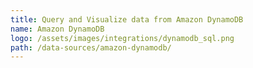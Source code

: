 ```yaml
---
title: Query and Visualize data from Amazon DynamoDB
name: Amazon DynamoDB
logo: /assets/images/integrations/dynamodb_sql.png
path: /data-sources/amazon-dynamodb/
---
```

